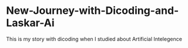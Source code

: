 # New-Journey-with-Dicoding-and-Laskar-Ai
This is my story with dicoding when I studied about Artificial Intelegence
